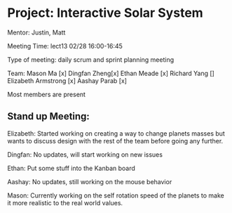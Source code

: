 # Project: Interactive Solar System

Mentor: Justin, Matt

Meeting Time: lect13 02/28 16:00-16:45

Type of meeting: daily scrum and sprint planning meeting

Team: Mason Ma [x]
Dingfan Zheng[x]
Ethan Meade [x]
Richard Yang []
Elizabeth Armstrong [x]
Aashay Parab [x]

Most members are present

## Stand up Meeting:

Elizabeth: Started working on creating a way to change planets masses but wants to discuss design with the rest of the team before going any further.

Dingfan: No updates, will start working on new issues

Ethan: Put some stuff into the Kanban board

Aashay: No updates, still working on the mouse behavior

Mason: Currently working on the self rotation speed of the planets to make it more realistic to the real world values.
